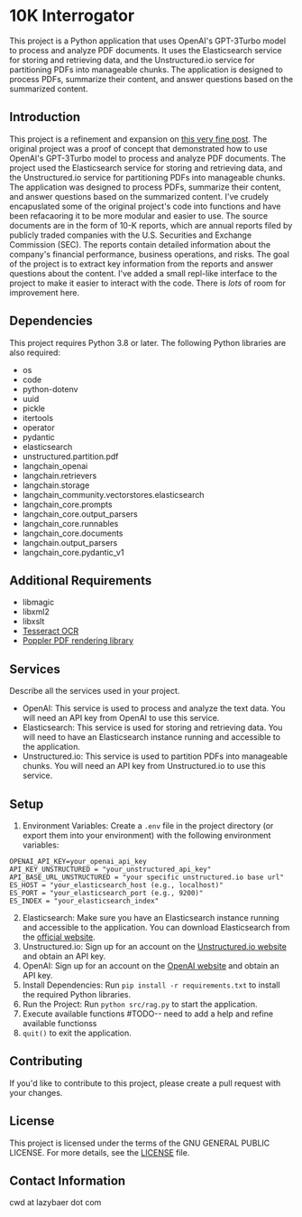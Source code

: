 

# 10K Interrogator
This project is a Python application that uses OpenAI's GPT-3Turbo model to process and analyze PDF documents. It uses the Elasticsearch service for storing and retrieving data, and the Unstructured.io service for partitioning PDFs into manageable chunks. The application is designed to process PDFs, summarize their content, and answer questions based on the summarized content.

## Introduction
This project is a refinement and expansion on [this very fine post](https://datascience.fm/multi-doc-rag-on-10k-reports/). The original project was a proof of concept that demonstrated how to use OpenAI's GPT-3Turbo model to process and analyze PDF documents. The project used the Elasticsearch service for storing and retrieving data, and the Unstructured.io service for partitioning PDFs into manageable chunks. The application was designed to process PDFs, summarize their content, and answer questions based on the summarized content. I've crudely encapuslated some of the original project's code into functions and have been refacaoring it to be more modular and easier to use. 
The source documents are in the form of 10-K reports, which are annual reports filed by publicly traded companies with the U.S. Securities and Exchange Commission (SEC). The reports contain detailed information about the company's financial performance, business operations, and risks. The goal of the project is to extract key information from the reports and answer questions about the content.
I've added a small repl-like interface to the project to make it easier to interact with the code. There is _lots_ of room for improvement here.

## Dependencies
This project requires Python 3.8 or later. The following Python libraries are also required:

- os
- code
- python-dotenv
- uuid
- pickle
- itertools
- operator
- pydantic
- elasticsearch
- unstructured.partition.pdf
- langchain_openai
- langchain.retrievers
- langchain.storage
- langchain_community.vectorstores.elasticsearch
- langchain_core.prompts
- langchain_core.output_parsers
- langchain_core.runnables
- langchain_core.documents
- langchain.output_parsers
- langchain_core.pydantic_v1

## Additional Requirements
- libmagic
- libxml2
- libxslt
- [Tesseract OCR](https://tesseract-ocr.github.io/)
- [Poppler PDF rendering library](https://poppler.freedesktop.org/)

## Services
Describe all the services used in your project. 

- OpenAI: This service is used to process and analyze the text data. You will need an API key from OpenAI to use this service.
- Elasticsearch: This service is used for storing and retrieving data. You will need to have an Elasticsearch instance running and accessible to the application.
- Unstructured.io: This service is used to partition PDFs into manageable chunks. You will need an API key from Unstructured.io to use this service.

## Setup
1. Environment Variables: Create a `.env` file in the project directory (or export them into your environment) with the following environment variables:
```
OPENAI_API_KEY=your_openai_api_key
API_KEY_UNSTRUCTURED = "your_unstructured_api_key"
API_BASE_URL_UNSTRUCTURED = "your specific unstructured.io base url"
ES_HOST = "your_elasticsearch_host (e.g., localhost)"
ES_PORT = "your_elasticsearch_port (e.g., 9200)"
ES_INDEX = "your_elasticsearch_index"
```
2. Elasticsearch: Make sure you have an Elasticsearch instance running and accessible to the application. You can download Elasticsearch from the [official website](https://www.elastic.co/downloads/elasticsearch).
3. Unstructured.io: Sign up for an account on the [Unstructured.io website](https://unstructured.io/) and obtain an API key.
4. OpenAI: Sign up for an account on the [OpenAI website](https://platform.openai.com/) and obtain an API key.
5. Install Dependencies: Run `pip install -r requirements.txt` to install the required Python libraries.
6. Run the Project: Run `python src/rag.py` to start the application.
7. Execute available functions #TODO-- need to add a help and refine available functionss
8. `quit()` to exit the application.

## Contributing
If you'd like to contribute to this project, please create a pull request with your changes.

## License
This project is licensed under the terms of the GNU GENERAL PUBLIC LICENSE. For more details, see the [LICENSE](LICENSE) file.

## Contact Information
cwd at lazybaer dot com